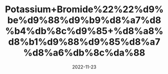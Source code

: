 ---
title: 'Potassium+Bromide%22%22%d9%be%d9%88%d9%b9%d8%a7%d8%b4%db%8c%d9%85+%d8%a8%d8%b1%d9%88%d9%85%d8%a7%d8%a6%db%8c%da%88'
date: '2022-11-23' 
metatag: '' 
inventory: '0' 
draft: false 
# meta description 
shortDescripton: 'Potassium+bromide+works+by+decreasing+seizure+activity+within+the+central+nervous+system.'
description: 'Chemical+Extracts+%da%a9%d9%85%db%8c%da%a9%d9%84+%d8%b3%d8%aa'
longdescription: ''
tags: ''
brand: ''
subCategory: ''
unit: '10 gm-Pk'
sellCount: '0'
featured: True
# product Price
price: '60.0'
# Product Short Description
shortDescription: 'Potassium+bromide+works+by+decreasing+seizure+activity+within+the+central+nervous+system.'
productID: '239F921D-1F25-ED11-9968-005056B3A416'
type: 'products'
category: 'Chemical+Extracts+%da%a9%d9%85%db%8c%da%a9%d9%84+%d8%b3%d8%aa' 
thumnailproduct: 'https://eraconnect.blob.core.windows.net/product-images/aminsaddiquidawakhana/239F921D-1F25-ED11-9968-005056B3A416.webp' 
images:
  - image: 'https://eraconnect.blob.core.windows.net/product-images/aminsaddiquidawakhana/239F921D-1F25-ED11-9968-005056B3A416.webp'  
Variants:
---